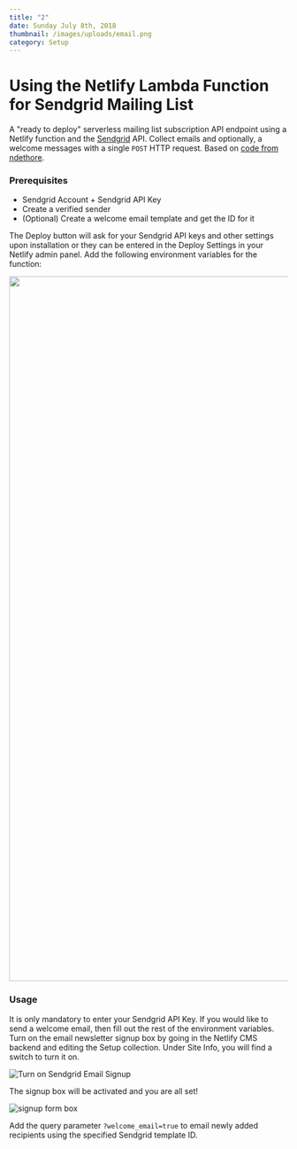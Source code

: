 ```yaml
---
title: "2"
date: Sunday July 8th, 2018
thumbnail: /images/uploads/email.png
category: Setup
---
```

 # Using the Netlify Lambda Function for Sendgrid Mailing List

A "ready to deploy" serverless mailing list subscription API endpoint using a Netlify function and the [Sendgrid](https://sendgrid.com) API. Collect emails and optionally, a welcome messages with a single `POST` HTTP request. Based on [code from ndethore](https://github.com/ndethore/lambda-sendgrid-mailinglist-api).

### Prerequisites

* Sendgrid Account + Sendgrid API Key
* Create a verified sender
* (Optional) Create a welcome email template and get the ID for it

The Deploy button will ask for your Sendgrid API keys and other settings upon installation or they can be entered in the Deploy Settings in your Netlify admin panel. Add the following environment variables for the function:

<img src="https://github.com/ndethore/lambda-sendgrid-mailinglist-api/raw/master/media/env_vars.png" width="1272">

### Usage

It is only mandatory to enter your Sendgrid API Key. If you would like to send a welcome email, then fill out the rest of the environment variables. Turn on the email newsletter signup box by going in the Netlify CMS backend and editing the Setup collection. Under Site Info, you will find a switch to turn it on.

![Turn on Sendgrid Email Signup](/images/uploads/turn-on-sendgrid.png)

The signup box will be activated and you are all set!

![signup form box](/images/uploads/signup.png)

Add the query parameter `?welcome_email=true` to email newly added recipients using the specified Sendgrid template ID.
